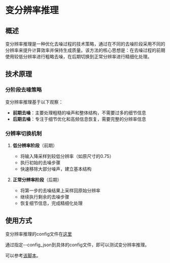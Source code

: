 # 变分辨率推理

## 概述

变分辨率推理是一种优化去噪过程的技术策略，通过在不同的去噪阶段采用不同的分辨率来提升计算效率并保持生成质量。该方法的核心思想是：在去噪过程的前期使用较低分辨率进行粗略去噪，在后期切换到正常分辨率进行精细化处理。

## 技术原理

### 分阶段去噪策略

变分辨率推理基于以下观察：
- **前期去噪**：主要处理粗糙的噪声和整体结构，不需要过多的细节信息
- **后期去噪**：专注于细节优化和高频信息恢复，需要完整的分辨率信息

### 分辨率切换机制

1. **低分辨率阶段**（前期）
   - 将输入降采样到较低分辨率（如原尺寸的0.75）
   - 执行初始的去噪步骤
   - 快速移除大部分噪声，建立基本结构

2. **正常分辨率阶段**（后期）
   - 将第一步的去噪结果上采样回原始分辨率
   - 继续执行剩余的去噪步骤
   - 恢复细节信息，完成精细化处理


## 使用方式

变分辨率推理的config文件在[这里](https://github.com/ModelTC/LightX2V/tree/main/configs/changing_resolution)

通过指定--config_json到具体的config文件，即可以测试变分辨率推理。

可以参考[该脚本](https://github.com/ModelTC/LightX2V/blob/main/scripts/wan/run_wan_t2v_changing_resolution.sh)。

